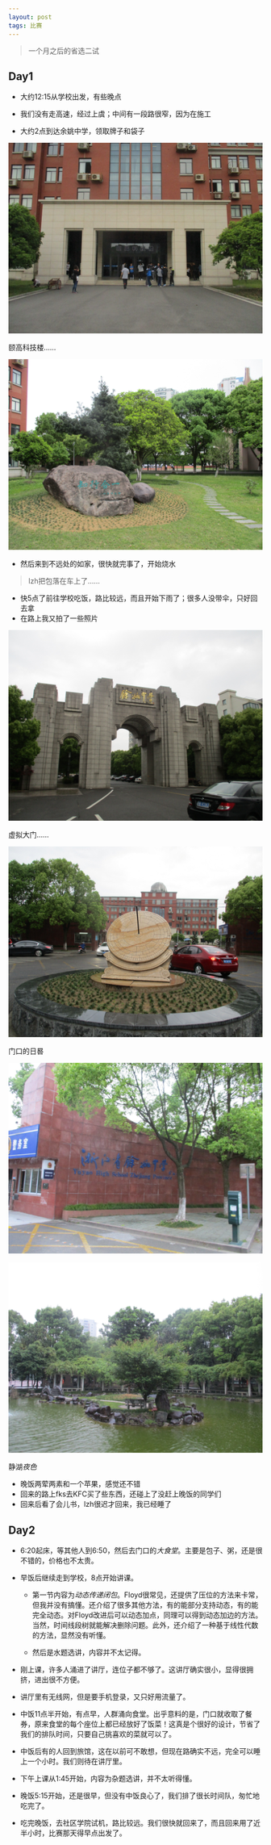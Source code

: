 ```yaml
---
layout: post
tags: 比赛
---
```


> 一个月之后的省选二试

## Day1

- 大约12:15从学校出发，有些晚点

- 我们没有走高速，经过上虞；中间有一段路很窄，因为在施工

- 大约2点到达余姚中学，领取牌子和袋子

![](/img/IMG_2848.JPG)

颐高科技楼……

![](/img/IMG_2849.JPG)

- 然后来到不远处的如家，很快就完事了，开始烧水

> lzh把包落在车上了……

- 快5点了前往学校吃饭，路比较远，而且开始下雨了；很多人没带伞，只好回去拿
- 在路上我又拍了一些照片

![](/img/IMG_2854.JPG)

虚拟大门……

![](/img/IMG_2857.JPG)

门口的日晷

![](/img/IMG_2858.JPG)

![](/img/IMG_2863.JPG)

静湖*夜色*

- 晚饭两荤两素和一个苹果，感觉还不错
- 回来的路上fks去KFC买了些东西，还碰上了没赶上晚饭的同学们
- 回来后看了会儿书，lzh很迟才回来，我已经睡了


## Day2

- 6:20起床，等其他人到6:50，然后去门口的*大食堂*。主要是包子、粥，还是很不错的，价格也不太贵。

- 早饭后继续走到学校，8点开始讲课。

  - 第一节内容为*动态传递闭包*。Floyd很常见，还提供了压位的方法来卡常，但我并没有搞懂。还介绍了很多其他方法，有的能部分支持动态，有的能完全动态。对Floyd改进后可以动态加点，同理可以得到动态加边的方法。当然，时间线段树就能解决删除问题。此外，还介绍了一种基于线性代数的方法，显然没有听懂。
  
  - 然后是水题选讲，内容并不太记得。
  
- 刚上课，许多人涌进了讲厅，连位子都不够了。这讲厅确实很小，显得很拥挤，进出很不方便。

- 讲厅里有无线网，但是要手机登录，又只好用流量了。

- 中饭11点半开始，有点早，人群涌向食堂。出乎意料的是，门口就收取了餐券，原来食堂的每个座位上都已经放好了饭菜！这真是个很好的设计，节省了我们的排队时间，只要自己挑喜欢的菜就可以了。

- 中饭后有的人回到旅馆，这在以前可不敢想，但现在路确实不远，完全可以睡上一个小时。我们则待在讲厅里。

- 下午上课从1:45开始，内容为杂题选讲，并不太听得懂。

- 晚饭5:15开始，还是很早，但没有中饭良心了，我们排了很长时间队，匆忙地吃完了。

- 吃完晚饭，去社区学院试机，路比较远。我们很快就回来了，而且回来用了近半小时，比赛那天得早点出发了。

